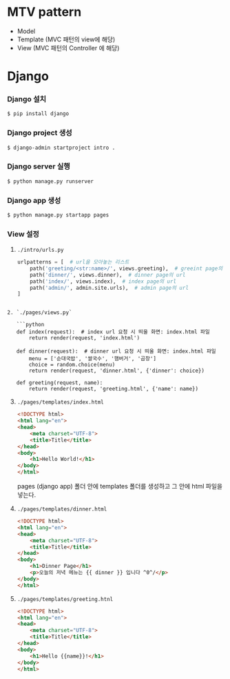 # MTV pattern

- Model
- Template (MVC 패턴의 view에 해당)
- View (MVC 패턴의 Controller 에 해당)



# Django

### Django 설치

```bash
$ pip install django
```



### Django project 생성

```bash
$ django-admin startproject intro .
```



### Django server 실행

```bash
$ python manage.py runserver
```



### Django app 생성

```bash
$ python manage.py startapp pages
```



### View 설정

1. `./intro/urls.py`
    ```python
    urlpatterns = [  # url을 모아놓는 리스트
        path('greeting/<str:name>/', views.greeting),  # greeint page의 url
        path('dinner/', views.dinner),  # dinner page의 url
        path('index/', views.index),  # index page의 url
        path('admin/', admin.site.urls),  # admin page의 url
    ]
```
    
2. `./pages/views.py`

   ```python
   def index(request):  # index url 요청 시 띄울 화면: index.html 파일
       return render(request, 'index.html')
   
   def dinner(request):  # dinner url 요청 시 띄울 화면: index.html 파일
       menu = ['순대국밥', '쌀국수', '햄버거', '곱창']
       choice = random.choice(menu)
       return render(request, 'dinner.html', {'dinner': choice})
   
   def greeting(request, name):
       return render(request, 'greeting.html', {'name': name})
   ```

3. `./pages/templates/index.html`

    ```html
    <!DOCTYPE html>
    <html lang="en">
    <head>
        <meta charset="UTF-8">
        <title>Title</title>
    </head>
    <body>
        <h1>Hello World!</h1>
    </body>
    </html>
    ```

    pages (django app) 폴더 안에 templates 폴더를 생성하고 그 안에 html 파일을 넣는다.

4. `./pages/templates/dinner.html`

    ```html
    <!DOCTYPE html>
    <html lang="en">
    <head>
        <meta charset="UTF-8">
        <title>Title</title>
    </head>
    <body>
        <h1>Dinner Page</h1>
        <p>오늘의 저녁 메뉴는 {{ dinner }} 입니다 ^0^/</p>
    </body>
    </html>
    ```

5. `./pages/templates/greeting.htnl`

    ```html
    <!DOCTYPE html>
    <html lang="en">
    <head>
        <meta charset="UTF-8">
        <title>Title</title>
    </head>
    <body>
        <h1>Hello {{name}}!</h1>
    </body>
    </html>
    ```

    

